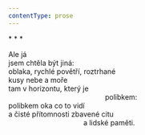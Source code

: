 ```yaml
---
contentType: prose
---
```


\* \* \*

Ale já  
jsem chtěla být jiná:  
oblaka, rychlé povětří, roztrhané  
kusy nebe a moře  
tam v horizontu, který je  
                                                 polibkem:  
polibkem oka co to vidí  
a čisté přítomnosti zbavené citu  
                                      a lidské paměti.
